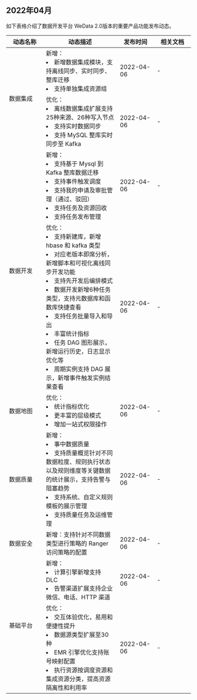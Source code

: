 ## 2022年04月
如下表格介绍了数据开发平台 WeData 2.0版本的重要产品功能发布动态。
<table>
<thead>
<tr>
<th width="20%">动态名称</th>
<th width="40%">动态描述</th>
<th width="20%">发布时间</th>
<th width="20%">相关文档</th>
</tr>
</thead>
<tbody>
<tr>
<td rowspan="2">数据集成</td>
<td>新增：
<li>新增数据集成模块，支持离线同步、实时同步、整库迁移</li>
<li>支持单独集成资源组</li></td>
<td>2022-04-06</td>
<td >-</td>
</tr>
<tr>
<td>优化：
<li>离线数据集成扩展支持25种来源、26种写入节点</li>
<li>支持实时数据同步</li>
<li>支持 MySQL 整库实时同步至 Kafka</li></td>
<td>2022-04-06</td>
<td >-</td>
</tr>
<tr>
<td rowspan="2">数据开发</td>
<td>新增：
<li>支持基于 Mysql 到 Kafka 整库数据迁移</li>
<li>支持事件触发调度</li>
<li>支持我的申请及审批管理（通过、驳回）</li>
<li>支持任务及资源回收</li>
<li>支持任务发布管理</li></td>
<td>2022-04-06</td>
<td >-</td>
</tr><tr>
<td>优化：
<li>支持新建库，新增 hbase 和 kafka 类型
<li>对应老版本即席分析，新增脚本和可视化离线同步开发功能
<li>支持先开发后编排模式
<li>数据开发新增6种任务类型，支持元数据库和函数库快捷查看
<li>支持任务批量导入和导出
<li>丰富统计指标
<li>任务 DAG 图形展示，新增运行历史，日志显示优化等
<li>周期实例支持 DAG 展示，新增事件触发实例结果查看
</td>
<td>2022-04-06</td>
<td >-</td>
</tr>
<tr>
<td>数据地图</td>
<td>优化：
<li>统计指标优化
<li>更丰富的层级模式
<li>增加一站式权限操作	
</td>
<td>2022-04-06</td>
<td >-</td>
</tr>
<tr>
<td>数据质量</td>
<td>新增：
<li>事中数据质量
<li>支持质量概览针对不同数据粒度、规则执行状态以及规则维度等关键数据的统计展示，支持告警与阻塞趋势
<li>支持系统、自定义规则模板的展示管理
<li>支持质量任务及运维管理
</td>
<td>2022-04-06</td>
<td >-</td>
</tr>
<tr>
<td>数据安全</td>
<td>新增：支持针对不同数据类型进行策略的 Ranger 访问策略的配置
</td>
<td>2022-04-06</td>
<td >-</td>
</tr>
<tr>
<td  rowspan="2">基础平台</td>
<td>新增：
<li>计算引擎新增支持 DLC</li>
<li>告警渠道扩展支持企业微信、电话、HTTP 渠道	</li></td>
<td>2022-04-06</td>
<td >-</td>
</tr>
<tr>
<td>优化：
<li>交互体验优化，易用和便捷性提升</li>
<li>数据源类型扩展至30种</li>
<li>EMR 引擎优化支持账号映射配置</li>
<li>执行资源按调度资源和集成资源分类，提高资源隔离性和利用率</li>
</td>
<td>2022-04-06</td>
<td >-</td>
</tr>
</tbody>
</table>
